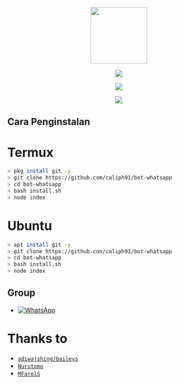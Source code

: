 <p align="center">
<img src="https://storage.caliph71.xyz/img/itsuki.jpg" width="128" height="128"/>
</p>


<p align="center">
  <img src="https://github-readme-stats.vercel.app/api/pin/?username=Caliph91&repo=bot-whatsapp&theme=tokyonight" />
</p>
<p align="center">
<a href="//github.com/caliph91"><img src="https://img.shields.io/badge/Author-Caliph-red.svg?style=for-the-badge&logo=github"/><a/>
</p>
<p align="center">
<a href="https://javascript.com"><img src="https://img.shields.io/badge/Made%20With-javascript-cyan.svg?style=for-the-badge&logo=javascript"/><a/>
</p>

## Cara Penginstalan

# Termux
```bash
> pkg install git -y
> git clone https://github.com/caliph91/bot-whatsapp
> cd bot-whatsapp
> bash install.sh
> node index
```

# Ubuntu
```bash
> apt install git -y
> git clone https://github.con/caliph91/bot-whatsapp
> cd bot-whatsapp
> bash install.sh
> node index
```

## Group
* <a href="https://clph.pw/gcwa"><img alt="WhatsApp" src="https://img.shields.io/badge/WhatsApp%20Group-25D366?style=for-the-badge&logo=whatsapp&logoColor=white"/></a>

# Thanks to
* [`adiwajshing/baileys`](https://github.com/adiwajshing/baileys)
* [`Nurutomo`](https://github.com/nurutomo)
* [`MFarelS`](https://github.com/mfarels)
